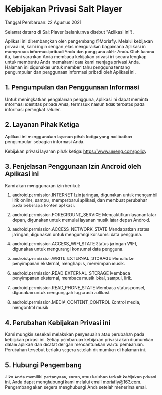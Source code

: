 # Kebijakan Privasi Salt Player
Tanggal Pembaruan: 22 Agustus 2021

Selamat datang di Salt Player (selanjutnya disebut "Aplikasi ini").

Aplikasi ini dikembangkan oleh pengembang @Moriafly. Melalui kebijakan privasi ini, kami ingin dengan jelas menguraikan bagaimana Aplikasi ini memproses informasi pribadi Anda dan pengguna akhir Anda. Oleh karena itu, kami sarankan Anda membaca kebijakan privasi ini secara lengkap untuk membantu Anda memahami cara kami menjaga privasi Anda. Halaman ini digunakan untuk memberi tahu pengguna tentang pengumpulan dan penggunaan informasi pribadi oleh Aplikasi ini.

## 1. Pengumpulan dan Penggunaan Informasi

Untuk meningkatkan pengalaman pengguna, Aplikasi ini dapat meminta informasi identitas pribadi Anda, termasuk namun tidak terbatas pada informasi perangkat seluler.

## 2. Layanan Pihak Ketiga

Aplikasi ini menggunakan layanan pihak ketiga yang melibatkan pengumpulan sebagian informasi Anda.

Kebijakan privasi layanan pihak ketiga: https://www.umeng.com/policy

## 3. Penjelasan Penggunaan Izin Android oleh Aplikasi ini

Kami akan menggunakan izin berikut:

1. android.permission.INTERNET Izin jaringan, digunakan untuk mengambil lirik online, sampul, memperbarui aplikasi, dan membuat perubahan pada beberapa konten aplikasi.

2. android.permission.FOREGROUND_SERVICE Mengaktifkan layanan latar depan, digunakan untuk memulai layanan musik latar depan Android.

3. android.permission.ACCESS_NETWORK_STATE Mendapatkan status jaringan, digunakan untuk mengurangi konsumsi data pengguna.

4. android.permission.ACCESS_WIFI_STATE Status jaringan WIFI, digunakan untuk mengurangi konsumsi data pengguna.

5. android.permission.WRITE_EXTERNAL_STORAGE Menulis ke penyimpanan eksternal, menghapus, menyimpan musik.

6. android.permission.READ_EXTERNAL_STORAGE Membaca penyimpanan eksternal, membaca musik lokal, sampul, lirik.

7. android.permission.READ_PHONE_STATE Membaca status ponsel, digunakan untuk mengunggah log crash aplikasi.

8. android.permission.MEDIA_CONTENT_CONTROL Kontrol media, mengontrol musik.

## 4. Perubahan Kebijakan Privasi ini

Kami mungkin sesekali melakukan penyesuaian atau perubahan pada kebijakan privasi ini. Setiap pembaruan kebijakan privasi akan diumumkan dalam aplikasi dan dicatat dengan mencantumkan waktu pembaruan. Perubahan tersebut berlaku segera setelah diumumkan di halaman ini.

## 5. Hubungi Pengembang

Jika Anda memiliki pertanyaan, saran, atau keluhan terkait kebijakan privasi ini, Anda dapat menghubungi kami melalui email moriafly@163.com. Pengembang akan segera menghubungi Anda setelah menerima email.
